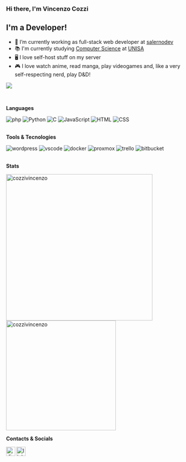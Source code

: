 ### Hi there, I'm Vincenzo Cozzi 

## I'm a Developer!
- 👔 I’m currently working as full-stack web developer at <a target="_blank" href="https://www.salernodev.com/">salernodev</a>
- 📚 I'm currently studying <a target="_blank" href="https://corsi.unisa.it/Informatica/en/home">Computer Science</a> at <a target="_blank" href="https://web.unisa.it/en">UNISA</a>
- 🖥️ I love self-host stuff on my server
- 🎮 I love watch anime, read manga, play videogames and, like a very self-respecting nerd, play D&D!

![](https://visitor-badge.glitch.me/badge?page_id=cozzivincenzo.cozzivincenzo)

</br>

**Languages**  
<div>
    <img alt="php" src="https://img.shields.io/badge/-PHP-777BB4?style=plastic&logo=php&logoColor=black" />
    <img alt="Python" src="https://img.shields.io/badge/-Python-1a73e8?style=plastic&logo=python&logoColor=yellow" />
    <img alt="C" src="https://img.shields.io/badge/-Python-46a2f1?style=plastic&logo=c&logoColor=white" />
    <img alt="JavaScript" src="https://img.shields.io/badge/-JavaScript-F7B93E?style=plastic&logo=javascript&logoColor=white" />
    <img alt="HTML" src="https://img.shields.io/badge/-HTML5-E34F26?style=plastic&logo=html5&logoColor=white" />
    <img alt="CSS" src="https://img.shields.io/badge/-CSS3-007ACC?style=plastic&logo=css3&logoColor=white" />
</div>

</br>

**Tools & Tecnologies**

<div>
    <img alt="wordpress" src="https://img.shields.io/badge/-Wordpress-21759B?style=plastic&logo=wordpress&logoColor=white" />
    <img alt="vscode" src="https://img.shields.io/badge/-vscode-007ACC?style=plastic&logo=visualstudiocode&logoColor=white" />
    <img alt="docker" src="https://img.shields.io/badge/-Docker-2496ED?style=plastic&logo=docker&logoColor=white" />
    <img alt="proxmox" src="https://img.shields.io/badge/-Proxmox-E57000?style=plastic&logo=proxmox&logoColor=black" />
    <img alt="trello" src="https://img.shields.io/badge/-Trello-0052CC?style=plastic&logo=trello&logoColor=white" />
    <img alt="bitbucket" src="https://img.shields.io/badge/-BitBucket-0052CC?style=plastic&logo=bitbucket&logoColor=white" />
</div>

</br>

**Stats**

  <img align="left" src="https://github-readme-stats.vercel.app/api?username=cozzivincenzo&show_icons=true&bg_color=171717&title_color=c40b15&text_color:e8e8e8" alt="cozzivincenzo" width="400" margin="0px"/>
  <img src="https://github-readme-stats.vercel.app/api/top-langs/?username=cozzivincenzo&layout=compact&bg_color=171717&title_color=c40b15&text_color:fff" alt="cozzivincenzo" width="300"/>

</br>

**Contacts & Socials**

<a href="https://discord.com/users/682322414772027443">
  <img align="left" alt="discord" width="25px" src="https://raw.githubusercontent.com/peterthehan/peterthehan/master/assets/discord.svg" />
</a>
<a href="https://www.linkedin.com/in/cozzivincenzo/">
  <img align="left" alt="linkedin" width="25px" src="https://raw.githubusercontent.com/peterthehan/peterthehan/master/assets/linkedin.svg" />
</a>




